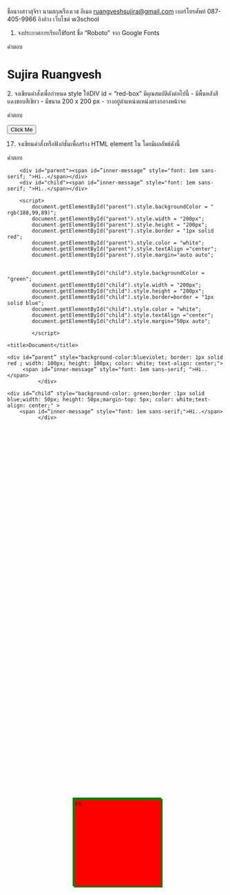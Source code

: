 ชื่อนางสาวสุจิรา นามสกุลเรืองเวช อีเมล ruangveshsujira@gmail.com เบอร์โทรศัพท์ 087-405-9966
อิงอ้าง เว็บไซต์ w3school

1. จงประกาศการเรียกใช้font ชื่อ “Roboto” จาก Google Fonts

คำตอบ
<!doctype html>
<html>
<head>
<meta charset="utf-8">
<link rel="preconnect" href="https://fonts.gstatic.com">
<link href="https://fonts.googleapis.com/css2?family=Roboto:wght@300&display=swap" rel="stylesheet" type="text/css">
	
<title>TEST!!</title>
	<style>
		h1 {
			font-family: 'Roboto', sans-serif;
		}
	</style>
</head>

<body>
	<h1> Sujira Ruangvesh</h1>
</body>
</html>
2. จงเขียนคำสั่งเพื่อกำหนด style ให้DIV id = “red-box” มีคุณสมบัติดังต่อไปนี้
- มีพื้นหลังสีแดงขอบสีเขียว
- มีขนาด 200 x 200 px
- วางอยู่ตำแหน่งแหน่งตรงกลางหน้าจอ

คำตอบ
<!doctype html>
<html>
<head>
<meta charset="utf-8">
<link rel="preconnect" href="https://fonts.gstatic.com">
<link href="https://fonts.googleapis.com/css2?family=Roboto:wght@300&display=swap" rel="stylesheet" type="text/css">
	
<title>TEST!!</title>
	<style>
		div{
			background-color: red;
			width: 200px;
            height: 200px;
		    border: 3px solid green;
            position: absolute;
            top: 50%;
            left: 50%;
            margin-top: -100px;
            margin-left: -100px;
			
			
		}
		
		
	</style>
</head>

<body>
	<section class="red-box" >
	<div class="red-box" >

	</div>
	</section>
</body>
</html>


3. จงเขียนคำสั่งเพี่อกำหนด style ให้DIV id = “response-box” มีคุณสมบัติดังต่อไปนี้
- มีความกวา้งและความสูงเท่ากับขนาดของ browser ในปัจจุบัน เมี่อ resize browser จะปรับเปลี่ยนขนาดเท่ากับขนาดปัจจุบันของ browser
- มีพี่นหลังสีเขียวเมี่อความกว้างของหน้าจอมีขนาด >= 512px
- มีพี่นหลังสีม่วงเมี่อความกว้างของหน้าจอมีขนาด >=720px
- มีพี่นหลังสีฟ้าเมี่อความกว้างของหน้าจอมีขนาด >=1024px

คำตอบ
<!doctype html>

<html>
<head>
<meta charset="utf-8">

<meta name="viewport" content="width=device-width, initial-scale=1.0, maximum-scale=1.0, user-scalable=no">
<link  href="main.css" rel="stylesheet" >
	
</head>

<body>
<nav>
	WEB SITE
	</nav>
<main>

	<aside>
		SUJIRA RUANGVESHSUJIRA RUANGVESHSUJIRA RUANGVESHSUJIRA RUANGVESHSUJIRA RUANGVESHSUJIRA RUANGVESHSUJIRA RUANGVESHSUJIRA RUANGVESHSUJIRA RUANGVESH
			</aside>
		<article>
		SUJIRA RUANGVESHSUJIRA RUANGVESHSUJIRA RUANGVESHSUJIRA RUANGVESHSUJIRA RUANGVESHSUJIRA RUANGVESHSUJIRA RUANGVESHSUJIRA RUANGVESHSUJIRA RUANGVESHSUJIRA RUANGVESH	
			</article>
	
	

	</main>
<footer>
	copy right 2021.
	</footer>	
</body>
</html>


*{
	margin: 0;
	padding: 0;
	box-sizing: border-box;
}



nav{
	padding: 15px;
	background-color: aqua;
	
	
}


main{
	display: flex;
	padding: 15px;
	background-color: burlywood;
	justify-content: space-between;
	height: 100vh;
}
ื

aside{
	width:  70%;
	background-color: yellowgreen;
}

article{
	width:  70%;
	background-color: cadetblue;
}


footer{
	padding: 15px;
	text-align: center;
	background-color: darkred;
}

@media  screen and (min-width: 512px)  {
	main{
		flex-direction: column;
		
		background-color: green;
	}
	
	aside{
		
		width: 100%;
		height: 100%;
		
	}
	
	article{
		
		width: 100%;
        height: 100%;
	}
		}
		
		
@media  screen and (min-width: 720px)  {
	main{
		flex-direction: column;
		background-color: purple;
	}
	
	aside{
		width: 100%;
	}
	
	article{
		width: 100%;
		height: 100%;
	}
		}
		
@media  screen and (min-width: 1024px)  {
	main{
		flex-direction: column;
		background-color: blue;
	}
	aside{
		width: 100%;
	}
	
	article{
		width: 100%;
		height: 100%;
	}
		}
		

4. จงเขียนคำสั่งเพี่อกำหนดให้style ให้DIV id = “bg-box” มีคุณสมบัติดังต่อไปน้ี
- กำหนดพื้นหลังโดยใช้รูปภาพที่ชื่อว่า “bg.jpg”
- กำหนดความกว้าง 300 x 300px
- รูปพื้นหลังแสดงได้พอดีกับขนาดของ DIV
- ไม่แสดงรูปภาพพื้นหลังแบบวนซ้ำ (repeat)

คำตอบ
<!doctype html>

<html>
<head>
<meta charset="utf-8">
<link  href="exsimple4.css" rel="stylesheet" >

</head>

<body>
	
<div class="bg-box" id="bg-box" >
	<img src="bg.jpg" alt="img" />
	</div>
</body>
</html>

*{
	margin: 0;
	padding: 0;
}
img{
	width: 300px;
	height: 300px;

}


5. จงเขียนคำสั่งเพื่อกำหนด Animation ให้ DIV id=”blue-circle” มีลักษณะเป็นวงกลมสีฟ้าเคลื่อนที่จากซ้ายสุดของหน้าจอไปยังขวาสุดของหน้าจอและกลับมายังซ้ายสุดของหน้าจออีกครั้งและวนซํ้าแบบเดิมอย่างไม่มีที่สิ้นสุด

คำตอบ
<!doctype html>

<html>
<head>
<meta charset="utf-8">
<link  href="exsimple5.css" rel="stylesheet" >

</head>

<body>
	
<div id="blue-circle" >
	
	</div>
</body>
</html>

/*https://www.softmelt.com/article.php?id=452 อ้างอิง*/
 div{
    width: 140px; /* ความกว้าง */
    height: 140px; /* ความสูง */
    background: blue; /* สี */
    -moz-border-radius: 70px;
    -webkit-border-radius: 70px;
    border-radius: 70px;
	 position: absolute;
     animation-name: move;
     animation-duration: 6s;
     animation-timing-function: linear;
     animation-iteration-count: infinite;
     animation-direction: alternate;
	 
	
} 


  @keyframes move {
                0% {
                    
                    left: 0px;
                }
                50% {
                    
                    left: 500px;
                }
                100% {
                    

                    left: 1224px;
                }
                

                


            }
	    
	    
6. จงเขียนคำสั่งเพื่อกำหนด style ให้กับ Button id = “gradient-btn” ให้มีพื้นหลังแบบ gradient โดยเริ่มต้นจากสี#f6b144 ไปยังสี#e69220 แบบ linear-gradient ที่ direction 90 องศา

คำตอบ 

<!doctype html>

<html>
<head>
<meta charset="utf-8">
<link  href="exsimple6.css" rel="stylesheet" >

</head>

<body>
	
<button class="gradient-btn"></button>
</body>
</html>

*{
	margin: 0;
	padding: 0;
}

/*W3school อ้างอิง*/

button{
  
   
    background: -webkit-linear-gradient(#f6b144, #e69220); /* For Safari 5.1 to 6.0 */
    background: -o-linear-gradient(#f6b144, #e69220); /* For Opera 11.1 to 12.0 */
    background: -moz-linear-gradient(#f6b144, #e69220); /* For Firefox 3.6 to 15 */
    background: linear-gradient(#f6b144, #e69220); /* Standard syntax (must be last) */
	border: none;
    padding: 15px 32px;
    display: inline-block;
    margin: 100px 200px;
	height: 100vh;
	width: 100vh;
   
} 

7. จงเขียนคำสั่งเพื่อกำหนด style ให้กับ Button id = “fade-btn” โดยเมื่อเริ่มต้นให้ Button มีพื้นหลังสีแดงและเมื่อนํา Cursor ไปชี้(hover) จะค่อยๆ fade สีพื้นหลังเปลี่ยนเป็นสีเขียว

คำตอบ
<!doctype html>

<html>
<head>
<meta charset="utf-8">
<link  href="exsimple7.css" rel="stylesheet" >

</head>

<body>
	
<button class="button" id="fade-btn"  >Hover </button> 
	
</body>
</html>

*{
	margin: 0;
	padding: 0;
}

/*W3school อ้างอิง*/

button{
  
  display: inline-block;
  border-radius: 4px;
  background-color: red;
  border: none;
  color: #FFFFFF;
  text-align: center;
  font-size: 28px;
  padding: 20px;
  width: 200px;
  transition: all 0.5s;
  cursor: pointer;
  margin: 5px;
    
	
} 
 
button:hover{background-color: green;}

button:active {
  background-color: green;
  
}

8. จงเขียนคำสั่งเพื่อกำหนด style ให้ DIV id = “red-box” ที่มีขนาดความกว้าง 150 x 150 px เมื่อนํา Cursor ไปชี้(hover) ขนาดความกว้างและสูงจะเพิ่มเป็น 2 เท่า

คำตอบ
<!doctype html>

<html>
<head>
<meta charset="utf-8">
<link  href="exsimple8.css" rel="stylesheet" >

</head>

<body>
	
<div id="red-box"></div> 
	
</body>
</html>

*{
	margin: 0;
	padding: 0;
}

/*W3school อ้างอิง*/

div{
  
  display: inline-block;
  border-radius: 4px;
  background-color: red;
  border: none;
  padding: 20px;
  width: 150px;
  height: 150px;
  transition: all 0.5s;
  cursor: pointer;
  margin: 5px;
  position: absolute;
  top: 50%;
  left: 50%;
  margin-top: -100px;
  margin-left: -100px;
    
	
} 
 
div:hover{width: 300px; height: 300px;}

div:active {
  width: 300px; height: 300px;
  
}

  
9. จงเขียนคำสั่งเพื่อจัด Layout ของกล่องสีเขียวแดงและน้ำเงินให้ได้ผลลัพธ์ดังรูปภาพตัวอย่าง

คำตอบ
<!doctype html>

<html>
<head>
<meta charset="utf-8">
<link  href="exsimple9.css" rel="stylesheet" >

</head>

<body>
	
<div class="GR" id="green-box"></div>
<div class="R" id="red-box"></div> 
<div class="B" id="blue-box"></div> 


	
</body>
</html>




.GR{
  
  width: 250px;
  height: 150px;
  background-color: green;
  border: 1px solid black;
    
	
} 
 
.R{
	
  width: 250px;
  height: 150px;
  background-color:red;
  margin-left: 250px;
}

.B{
	
  width: 250px;
  height: 150px;
  background-color:blue;
  margin-left: 500px;
}


10. หากกำหนดให้DIV id = “parent” มีขนาดตัวอักษร 20px และภายใต้ DIV id = “parent” มี DIV id =“child” ควรกำหนดขนาดตัวอักษรใน DIV id = “child” อย่างไรให้สัมพันธ์กับ DIV id = “parent” 

คำตอบ
<!doctype html>
<html>
<head>
	<link rel="stylesheet" href="exsimple10.css" >
	</head>	
<body>

<h1 id="parent">Parent and Child</h1>
<p id="child"></p>

<script>
document.getElementById("child").innerHTML = document.getElementById("parent").innerHTML;
</script>

</body>
</html>


JS
1.หากต้องการเข้าถึงหรือค้นหา DIV element ที่มี id = “mylist” สามารถเรียกใช้ผ่าน document method ใดได้บ้าง
<ไม่เข้าใจโจทย์ทำได้เท่านี้ สามารถส่งโจทย์มาใหม่ได้นะคะ>
คำตอบ
<!DOCTYPE html>
<html>
<body>
    <input type="text" id="mylist" value="">  
    <button onclick="myFunction()">Try it</button>
    
    <p id="demo"></p>
    
    <script>
       var num = [60, 70, 80, 90];

       function checkAdult(num) {
       return num >= 70;
                       }

       function myFunction() {
        document.getElementById("demo").innerHTML =num.find(checkAdult);
                           }

        
    </script>
 
</body>
</html>

2.จงเขียน style โดยใช้Javascript ให้DIV ที่มีid = “box” ให้มีกรอบสีเขียว พื้นหลังสีแดง มีค่า alpha ที่ 0.7 มีความกว้าง 100px และความสูง 100px

คำตอบ
<!DOCTYPE html>
<html>
    <body>
        
        <p id="p2"></p>

     <script>
      
      document.getElementById("p2").style.backgroundColor = "rgba(255,0,0,0.7)";
      document.getElementById("p2").style.width="100px";
      document.getElementById("p2").style.height="100px";
      document.getElementById("p2").style.border="medium solid green";

      </script>
    </body>
</html>

3.จงเขียนชุดคำสั่งเพื่อดึงข้อมูลที่ถูกกรอกลงในช่อง input ที่มีtype = text

คำตอบ
<!DOCTYPE html>
<html>
<body>

Field1: <input type="text" id="field1" value=""><br><br>

<button onclick="myFunction()">Copy Text</button>

<p id="demo"></p>

<script>
function myFunction() {
  document.getElementById("demo").innerHTML = document.getElementById("field1").value;
}
</script>

</body>
</html>

4.จงเขียนชุดคำสั่งเพื่อดึงข้อมูลที่ถูกเลือกในช่อง Input ที่มีtype = checkbox และ type = radio

คำตอบ
5. จงเขียนชุดคำสั่งเพื่อดึงข้อมูลที่ถูกเลือกใน select input

คำตอบ
<!DOCTYPE html>
<html>
<body>

    <form >
        <label for="cars">Choose a car:</label>
        <select name="cars" id="cars">
          <option value="toyota">toyota</option>
          <option value="honda">honda</option>
          <option value="isuzu">isuzu</option>
          <option value="MG">MG</option>
        </select>
        <br><br>
        
      </form>

<button onclick="myFunction()">Try Me</button>

<p id="demo"></p>

<script>
function myFunction() {
  document.getElementById("demo").innerHTML = document.getElementById("cars").value;
}
</script>

</body>
</html>

6. จงเขียน class โดยมี property price, amount และ discount และมีmethod ใน class ประกอบด้วย setPrice() เพื่อส่งค่า ให้price, setAmount() เพื่อส่งค่า ให้amount และ setDiscount() เพื่อส่งค่าให้
discount และ method summary() เพื่อ return ค่า (amount * price) - discount

คำตอบ


7.จงเขียนฟังก์ชันหรือชุดคำสั่งที่จะให้แสดงข้อความ “I Love You” ใน DIV element ที่มีid =“love-message” โดยข้อความจะแสดงเมื่อเวลาผ่านไปแล้ว 8 วินาที
ตัวอย่าง ผลลัพธ์
<div id=”love-message”>
I Love You
</div>

คำตอบ
<!DOCTYPE html>
<html lang="en">
<head>
    <meta charset="UTF-8">
    <meta http-equiv="X-UA-Compatible" content="IE=edge">
    <meta name="viewport" content="width=device-width, initial-scale=1.0">
    <title>JS7</title>
    
</head>
<body>
	
    <style>
        div{
            background-color: antiquewhite;
            width: 100px;
            height: 50px;
            margin: auto;
            font: 1em sans-serif  ;
            

        }
    </style>
    
    <div id="love-message"></div>
    
    
    <script>
      
      var seconds_left = 9 ;
      var interval=setInterval(function() {
      document.getElementById('love-message').innerHTML=--seconds_left;

    if (seconds_left <=0)
    {
        document.getElementById('love-message').innerHTML='I Love You';
        clearInterval(interval);
      }
     }, 1000);

     
    </script>
</body>
</html>

8. จงเขียนฟังก์ชันหรือชุดคำสั่งให้แสดงข้อความ “I Like You” ใน DIV element ที่มี id = “like-message” โดยข้อความจะถูกเพิ่มเข้าไปต่อท้ายข้อความก่อนหน้า ทุกๆ 5 วินาที
ตัวอย่างผลลัพธ์
<div id=”like-message”>
I Like You
I Like You
I Like You
</div>

คำตอบ

9. จงเขียนฟังก์ชันหรือชุดคำสั่งให้แสดงข้อความใน alert box เมื่อมีการคลิกที่ Button id = “aws-btn”

คำตอบ
<!DOCTYPE html>
<html lang="en">
<head>
    <meta charset="UTF-8">
    <meta http-equiv="X-UA-Compatible" content="IE=edge">
    <meta name="viewport" content="width=device-width, initial-scale=1.0">
    <title>JS9</title>
</head>
<body>
    <button id="“aws-btn" onclick="myFunction()">Click Me</button>

    <script>
        function myFunction() {
          var txt;
          if (confirm("Press a button!")) {
            txt = "You pressed OK!";
          } 
          document.getElementById("demo").innerHTML = txt;
        }

        </script>
</body>
</html>

10.จงเขียนฟังก์ชั่นหรือชุดคำสั่งเพื่อสลับตำแหน่งตัวอักษร (reverse) ของประโยค “I Love Javascript” เป็น “tpircsavaJ evoL I”

คำตอบ
<!DOCTYPE html>
<html>
<body>
<script>
 
 let site = "I Love Javascripts";
 let reversed = "";

  // Reverse string
  for (let i = site.length - 1; i >= 0; i--) {
    reversed += site[i];
}

console.log("Original: " + site);
console.log("Reversed: " + reversed);

</script>

</body>
</html>

11. จงเขียนชุดคำสั่ง HTML เพื่อเรียกแสดงไฟล์ Video .mp4 จาก URL,https://my.video-server.com/mytrip.mp4 จาก นั้น ให้สร้าง Button id = “play-btn” และ id = “pause-btn” โดยเมื่อคลิกที่ปุ่ม “play-btn” ให้เริ่มเล่น Video และเมื่อคลิกที่ปุ่ม “pause-btn” ให้หยุดเล่น Video

คำตอบ link เปิดไม่ได้ค่ะ
<!DOCTYPE html>
<html lang="en">
<head>
    <meta charset="UTF-8">
    <meta http-equiv="X-UA-Compatible" content="IE=edge">
    <meta name="viewport" content="width=device-width, initial-scale=1.0">
    <title>JS11</title>
</head>
<body>
    <div style="text-align:center"> 
        <button id = “play-btn” onclick="play()">Play</button> 
        <button id = “pause-btn” onclick="pause()">Pause</button>
        <br><br>
        <video id="video1" width="420">
          <source url="mytrip.mp4" type="video/mp4">
          
          
        </video>
      </div> 
      
      <script> 
      var myVideo = document.getElementById("video1"); 
      
      function play() { 
        if (myVideo.play) 
          myVideo.play();  
           
      } 
      function pause(){
        if ( myVideo.pause) {
            myVideo.pause(); 
        }
    }
      </script> 
      
      <a href="https://my.video-server.com/mytrip.mp4" target="_blank"></a>

</body>
</html>

12. จงเขียนฟังก์ชั่นหรือชุดคำสั่งเพื่อ GET ข้อมูลจาก URL https://my.private-server.com/users.json

คำตอบ
<!DOCTYPE html>
<html lang="en">
<head>
    <meta charset="UTF-8">
    <meta http-equiv="X-UA-Compatible" content="IE=edge">
    <meta name="viewport" content="width=device-width, initial-scale=1.0">
    <title>JS12</title>
</head>
<body>

    <script>
     
    function getURL() {
       open(url="https://my.private-server.com/users.json");
    }
    </script>
     
    <button type="button" onclick="getURL();">Get Page URL</button>
    </script>
</body>
</html>

13. จงเขียนฟังก์ชั่นหรือชุดคำสั่งเพื่อ POST ข้อมูล name=John, lastname=Adam, age=28 ไปยัง URL https://my.private-server.com/save

คำตอบ

14. มีarray ที่มีสมาชิก [1, 9, 9, 3, 2, 1, 3, 6] หากต้องการเปลี่ยนสมาชิกใน array ชุดดังกล่าวให้กลายเป็น [1,18, 27, 12, 10, 6, 21, 48] ควรเขียนฟังก์ชั่นหรือชุดคำสั่งอย่างไร

คำตอบ
<!DOCTYPE html>
<html lang="en">
<head>
    <meta charset="UTF-8">
    <meta http-equiv="X-UA-Compatible" content="IE=edge">
    <meta name="viewport" content="width=device-width, initial-scale=1.0">
    <title>JS14</title>
</head>
<body>
    <script>
        let num = [1, 9, 9, 3, 2, 1, 3, 6];
        num[0]= 1;
        num[1]= 18;
        num[2]= 27;
        num[3]= 12;
        num[4]= 10;
        num[5]= 6;
        num[6]= 21;
        num[7]= 48;
        
        console.log(number); 
        
    </script>
</body>
</html>

15. มีarray ที่มีสมาชิก [‘adam’, ‘wanda’, ‘john’, ‘sean’, ‘danny’, ‘jean’] หากต้องการกรอง (filter) สมาชิกใน array ให้เหลือเพียง [‘john’, ‘sean’, ‘jean’] ควรเขียนฟังก์ชั่น หรือชุดคำสั่งอย่างไร

คำตอบ
<!DOCTYPE html>
<html lang="en">
<head>
    <meta charset="UTF-8">
    <meta http-equiv="X-UA-Compatible" content="IE=edge">
    <meta name="viewport" content="width=device-width, initial-scale=1.0">
    <title>JS14</title>
</head>
<body>
    <script>
      

       let names = ['adam', 'wanda', 'john', 'sean', 'danny', 'jean']

       function filterItems(arr, query) {
      return arr.filter(function(F) {
      return F.toLowerCase().indexOf(query.toLowerCase()) !== -1 })
     }

      console.log(filterItems(names, 's'))  
      console.log(filterItems(names, 'j'))  
    </script>
</body>
</html>

16. จงเขียนฟังก์ชั่นหรือชุดคำสั่งที่สั่ง งานให้DIV ที่มีid = “red-box” มีพื้นหลังสีแดง ขนาด 200 x 200px ให้มีลักษณะการทำงานดังต่อไปนี้
- เลื่อนไปทางขวา 150px ในระยะเวลา 2 วินาที
- หยุด 1 วินาที
- เลื่อนลงด้านล่าง 200px ในระยะเวลา 1 วินาที
- หยุด 0.5 วินาที
- เลื่อนไปทางซา้ย 100px ในระยะเวลา 5 วินาที

คำตอบ

<!DOCTYPE html>
<html>
<style>

#animate {
  width: 200px;
  height: 200px;
  position: absolute;
  background-color: red;
}
</style>
<body>

<p><button onclick="myMove()">Click Me</button></p> 

<div id ="container">
  <div id ="animate"></div>
</div>

<script>
var id = null;
function myMove() {
  var elem = document.getElementById("animate");   
  var pos = 0;
  clearInterval(id);
  id = setInterval(frame, 2);
  function frame() {
    if (pos == 350) {
      clearInterval(id);
    } else {
      pos++; 
      elem.style.left = pos + "px"; 
      elem.style.right = pos + "px";
      conti
     } 
     
  }
      
}
 
</script>

</body>
</html>


17. จงเขียนคำสั่งหรือฟังก์ชั่นเพื่อสร้าง HTML element ใน <body> โดยมีผลลัพธ์ดังนี้
<div id=”parent” style=”border: 1px solid red”>
<div class=”child” style=”border: 1px solid blue; background-color: green”>
<span id=”inner-message”>Hi..</span>
</div>
</div>

คำตอบ
<!DOCTYPE html>
<html>

<body>
    
        <div id="parent"><span id=”inner-message” style="font: 1em sans-serif; ">Hi..</span></div>
        <div id="child"><span id=”inner-message” style="font: 1em sans-serif; ">Hi..</span></div>
           
        <script>
            document.getElementById("parent").style.backgroundColor = " rgb(188,99,89)";
            document.getElementById("parent").style.width = "200px";
            document.getElementById("parent").style.height = "200px"; 
            document.getElementById("parent").style.border = "1px solid red"; 
            document.getElementById("parent").style.color = "white";
            document.getElementById("parent").style.textAlign ="center";
            document.getElementById("parent").style.margin="auto auto";


            document.getElementById("child").style.backgroundColor = "green";
            document.getElementById("child").style.width = "200px";
            document.getElementById("child").style.height = "200px";
            document.getElementById("child").style.border=border = "1px solid blue";
            document.getElementById("child").style.color = "white"; 
            document.getElementById("child").style.textAlign ="center";   
            document.getElementById("child").style.margin="50px auto";
            
            </script>
        
   
</body>
</html>

<!DOCTYPE html>
<html>

    <title>Document</title>
</head>
<body>
    
    <div id=”parent” style="background-color:blueviolet; border: 1px solid red ; width: 100px; height: 100px; color: white; text-align: center;">
         <span id=”inner-message” style="font: 1em sans-serif; ">Hi..</span>
              </div>

    <div id=”child” style="background-color: green;border :1px solid blue;width: 50px; height: 50px;margin-top: 5px; color: white;text-align: center;" >
        <span id=”inner-message” style="font: 1em sans-serif;">Hi..</span>
              </div> 

</body>
</html>
